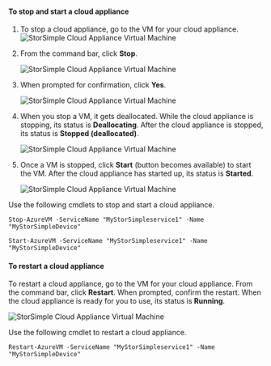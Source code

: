 #### <a name="to-stop-and-start-a-cloud-appliance"></a>To stop and start a cloud appliance

1. To stop a cloud appliance, go to the VM for your cloud appliance.
    ![StorSimple Cloud Appliance Virtual Machine](./media/storsimple-8000-stop-restart-cloud-appliance/sca-stop-restart1.png)

2. From the command bar, click **Stop**.

    ![StorSimple Cloud Appliance Virtual Machine](./media/storsimple-8000-stop-restart-cloud-appliance/sca-stop-restart2.png)

3. When prompted for confirmation, click **Yes**.

    ![StorSimple Cloud Appliance Virtual Machine](./media/storsimple-8000-stop-restart-cloud-appliance/sca-stop-restart3.png)

4. When you stop a VM, it gets deallocated. While the cloud appliance is stopping, its status is **Deallocating**. After the cloud appliance is stopped, its status is **Stopped (deallocated)**.

    ![StorSimple Cloud Appliance Virtual Machine](./media/storsimple-8000-stop-restart-cloud-appliance/sca-stop-restart4.png)

5. Once a VM is stopped, click **Start** (button becomes available) to start the VM. After the cloud appliance has started up, its status is **Started**.

    ![StorSimple Cloud Appliance Virtual Machine](./media/storsimple-8000-stop-restart-cloud-appliance/sca-stop-restart5.png)

Use the following cmdlets to stop and start a cloud appliance.

`Stop-AzureVM -ServiceName "MyStorSimpleservice1" -Name "MyStorSimpleDevice"`

`Start-AzureVM -ServiceName "MyStorSimpleservice1" -Name "MyStorSimpleDevice"`

#### <a name="to-restart-a-cloud-appliance"></a>To restart a cloud appliance

To restart a cloud appliance, go to the VM for your cloud appliance. From the command bar, click **Restart**. When prompted, confirm the restart. When the cloud appliance is ready for you to use, its status is **Running**.

![StorSimple Cloud Appliance Virtual Machine](./media/storsimple-8000-stop-restart-cloud-appliance/sca-stop-restart6.png)

Use the following cmdlet to restart a cloud appliance.

`Restart-AzureVM -ServiceName "MyStorSimpleservice1" -Name "MyStorSimpleDevice"`


